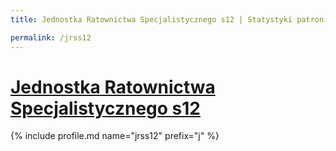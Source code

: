 ```yaml
---
title: Jednostka Ratownictwa Specjalistycznego s12 | Statystyki patronite.pl | Patromierz

permalink: /jrss12
---
```


# [Jednostka Ratownictwa Specjalistycznego s12](https://patronite.pl/jrss12)

{% include profile.md name="jrss12" prefix="j" %}
